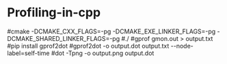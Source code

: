 # Profiling-in-cpp
#cmake -DCMAKE_CXX_FLAGS=-pg -DCMAKE_EXE_LINKER_FLAGS=-pg -DCMAKE_SHARED_LINKER_FLAGS=-pg <source-dir>
#./<executable>
#gprof <executable> gmon.out > output.txt
#pip install gprof2dot
#gprof2dot -o output.dot output.txt --node-label=self-time
#dot -Tpng -o output.png output.dot
